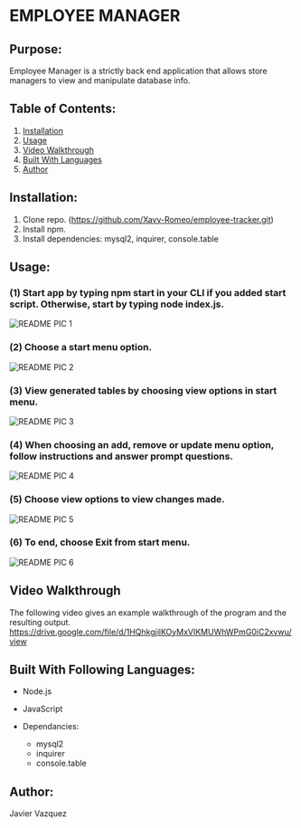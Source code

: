 # EMPLOYEE MANAGER

## Purpose:
Employee Manager is a strictly back end application that allows store managers to view and manipulate database info.

## Table of Contents: 
1. [Installation](#Installation)
2. [Usage](#Usage)
3. [Video Walkthrough](#Video-Walkthrough)
4. [Built With Languages](#Built-With-Following-Languages)
5. [Author](#Author)

## Installation: 
1) Clone repo. (https://github.com/Xavy-Romeo/employee-tracker.git)
2) Install npm.
3) Install dependencies: mysql2, inquirer, console.table

## Usage:
### (1) Start app by typing npm start in your CLI if you added start script. Otherwise, start by typing node index.js.
![README PIC 1](https://user-images.githubusercontent.com/79165884/117584468-1822a600-b0c2-11eb-84e8-a2c731df1faf.png)

### (2) Choose a start menu option.
![README PIC 2](https://user-images.githubusercontent.com/79165884/117584469-18bb3c80-b0c2-11eb-8967-2dcb10b8fe9f.png)

### (3) View generated tables by choosing view options in start menu.
![README PIC 3](https://user-images.githubusercontent.com/79165884/117584470-1953d300-b0c2-11eb-9765-e0d4d68eac0c.png)

### (4) When choosing an add, remove or update menu option, follow instructions and answer prompt questions.
![README PIC 4](https://user-images.githubusercontent.com/79165884/117584471-1953d300-b0c2-11eb-908f-ab51bc988671.png)

### (5) Choose view options to view changes made.
![README PIC 5](https://user-images.githubusercontent.com/79165884/117584473-19ec6980-b0c2-11eb-8095-d66fd2bb6bb1.png)

### (6) To end, choose Exit from start menu.
![README PIC 6](https://user-images.githubusercontent.com/79165884/117584477-1bb62d00-b0c2-11eb-96f0-83152e74ea97.png)

## Video Walkthrough
The following video gives an example walkthrough of the program and the resulting output.
https://drive.google.com/file/d/1HQhkgjilKOyMxVIKMUWhWPmG0iC2xvwu/view

## Built With Following Languages:
* Node.js
* JavaScript

* Dependancies:
  - mysql2
  - inquirer
  - console.table

## Author:
Javier Vazquez
